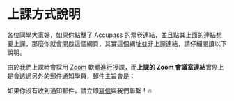 # 上課方式說明

各位同學大家好，如果你點擊了 Accupass 的票卷連結，並且點其上面的連結想要上課，那麼你就會開啟這個網頁，其實這個網址並非上課連結，請仔細閱讀以下說明。

由於我們上課時會採用 [Zoom](https://zoom.us/zh-tw/download) 軟體進行授課，而**上課的 Zoom 會議室連結**實際上是會透過另外的郵件通知學員，郵件主旨會是：

如果你沒有收到通知郵件，請立即[寫信](mailto:training@miniasp.com)與我們聯繫！🔥

